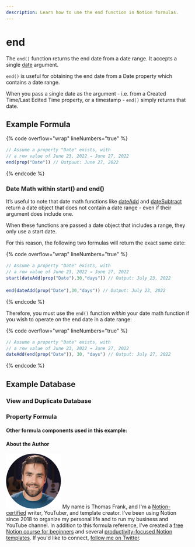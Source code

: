 ```yaml
---
description: Learn how to use the end function in Notion formulas.
---
```


# end

The `end()` function returns the end date from a date range. It accepts a single [date](../../formula-basics/data-types/date-data-type.md) argument.

`end()` is useful for obtaining the end date from a Date property which contains a date range.

When you pass a single date as the argument - i.e. from a Created Time/Last Edited Time property, or a timestamp - `end()` simply returns that date.

## Example Formula

{% code overflow="wrap" lineNumbers="true" %}
```jsx
// Assume a property "Date" exists, with 
// a row value of June 23, 2022 → June 27, 2022
end(prop("Date")) // Outpuut: June 27, 2022
```
{% endcode %}

### Date Math within start() and end()

It’s useful to note that date math functions like [dateAdd](dateadd.md) and [dateSubtract](datesubtract.md) return a date object that does not contain a date range - even if their argument does include one.

When these functions are passed a date object that includes a range, they only use a start date.

For this reason, the following two formulas will return the exact same date:

{% code overflow="wrap" lineNumbers="true" %}
```jsx
// Assume a property "Date" exists, with 
// a row value of June 23, 2022 → June 27, 2022
start(dateAdd(prop("Date"),30,"days")) // Output: July 23, 2022

end(dateAdd(prop("Date"),30,"days")) // Output: July 23, 2022
```
{% endcode %}

Therefore, you must use the `end()` function _within_ your date math function if you wish to operate on the end date in a date range:

{% code overflow="wrap" lineNumbers="true" %}
```jsx
// Assume a property "Date" exists, with 
// a row value of June 23, 2022 → June 27, 2022
dateAdd(end(prop("Date")), 30, "days") // Output: July 27, 2022
```
{% endcode %}

## Example Database



### View and Duplicate Database



### Property Formula



#### Other formula components used in this example:



#### About the Author

<img src="../../.gitbook/assets/Notion Fundamentals with Thomas Frank - Avatar 2021 compressed (1).png" alt="" data-size="line"> My name is Thomas Frank, and I'm a [Notion-certified](https://www.credly.com/badges/95fae13a-17bf-4b4a-a3d2-d58c8a3e6a2a/public\_url) writer, YouTuber, and template creator. I've been using Notion since 2018 to organize my personal life and to run my business and YouTube channel. In addition to this formula reference, I've created a [free Notion course for beginners](https://thomasjfrank.com/fundamentals/) and several [productivity-focused Notion templates](https://thomasjfrank.com/templates/). If you'd like to connect, [follow me on Twitter](https://twitter.com/TomFrankly).
